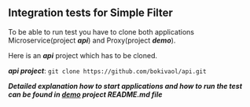 Integration tests for Simple Filter
-------------------------------------
To be able to run test you have to clone both applications Microservice(project ***api***) and Proxy(project ***demo***).

Here is an ***api*** project which has to be cloned.

***api project***: ```git clone https://github.com/bokivaol/api.git```

***Detailed explanation how to start applications and how to run the test can be found in [demo](https://github.com/bokivaol/demo) project README.md file***
